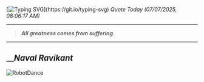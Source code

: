 [![Typing SVG](https://readme-typing-svg.herokuapp.com?font=Press+Start+2P&color=C2F784&size=35&width=900&height=100&lines=Hello+World%2C+I'm+Hung+!)](https://git.io/typing-svg) 
_Quote Today (07/07/2025, 08:06:17 AM)_
___
>**_All greatness comes from suffering._**
___

## __**_Naval Ravikant_**

![RobotDance](src/assets/images/robot-dancing-dribble.gif?style=center)
